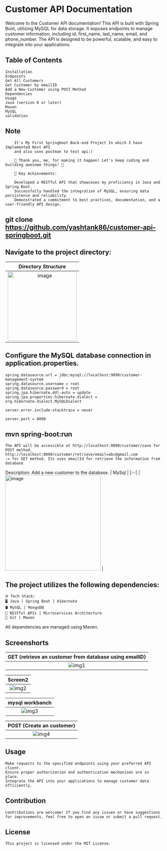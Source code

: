 <h1>Customer API Documentation</h1>
Welcome to the Customer API documentation! This API is built with Spring Boot, utilizing MySQL for data storage. It exposes endpoints to manage customer information, including id, first_name, last_name, email, and phone_number. The API is designed to be powerful, scalable, and easy to integrate into your applications.

## Table of Contents
    Installation
    Endpoints
    Get All Customers
    Get Customer by emailID
    Add a New Customer using POST Method
    Dependencies
    Usage
    Java (version 8 or later)
    Maven
    MySQL
    validation

## Note
        It's My First Springboot Back-end Project In which I have Implemented Rest API
        and also uses postman to test api:)

        🌟 Thank you, me, for making it happen! Let's keep coding and building awesome things! 🚀

        🚀 Key Achievements:

        Developed a RESTful API that showcases my proficiency in Java and Spring Boot.
        Successfully handled the integration of MySQL, ensuring data persistence and reliability.
        Demonstrated a commitment to best practices, documentation, and a user-friendly API design.

## git clone https://github.com/yashtank86/customer-api-springboot.git

## Navigate to the project directory:
| Directory Structure  |
|:-:|
| <img width="220" alt="image" src="https://github.com/yashtank86/custome-api-springboot/assets/52051877/cad2dbab-44d4-434d-8c9b-80b388949e0a"> |




## Configure the MySQL database connection in application.properties.
    spring.datasource.url = jdbc:mysql://localhost:9090/customer-management-system
    spring.datasource.username = root
    spring.datasource.password = root
    spring.jpa.hibernate.ddl-auto = update
    spring.jpa.properties.hibernate.dialect = org.hibernate.dialect.MySQLDialect

    server.error.include-stacktrace = never

    server.port = 8090
    
## mvn spring-boot:run
    The API will be accessible at http://localhost:8090/customer/save for POST method.
    http://localhost:8090/customer/retrieve/email=abc@gmail.com 
    := for GET method. Its uses emailId for retrieve the information from database


Description: Add a new customer to the database.
| MySql |
|:-:|
| <img width="304" alt="image" src="https://github.com/yashtank86/custome-api-springboot/assets/52051877/10547848-937a-4660-a72c-dd534a7e232b"> |


## The project utilizes the following dependencies:
    🌐 Tech Stack:
    🖥️ Java | Spring Boot | Hibernate
    🛢️ MySQL | MongoDB
    🚀 RESTful APIs | Microservices Architecture
    🔧 Git | Maven
  
All dependencies are managed using Maven.

## Screenshorts
| GET {retrieve an customer from database using emailID} |
|:-:|
| ![img1](https://github.com/yashtank86/customer-api-springboot/assets/52051877/fd2e0a4c-d759-4965-a580-50fd239a7050) |


| Screen2 |
|:-:|
| ![img2](https://github.com/yashtank86/customer-api-springboot/assets/52051877/5c6b1272-b20e-4256-b09c-1d4468e11955) |


| mysql workbanch |
|:-:|
| ![img3](https://github.com/yashtank86/customer-api-springboot/assets/52051877/afb011de-9fff-44a0-8f32-1518bcea4da4) |


| POST {Create an customer} |
|:-:|
| ![img4](https://github.com/yashtank86/customer-api-springboot/assets/52051877/731b5a1c-a81f-42d1-a8ae-1f5d3748f604) |


## Usage
    Make requests to the specified endpoints using your preferred API client.
    Ensure proper authorization and authentication mechanisms are in place.
    Integrate the API into your applications to manage customer data efficiently.
## Contribution
    Contributions are welcome! If you find any issues or have suggestions for improvements, feel free to open an issue or submit a pull request.

## License
    This project is licensed under the MIT License.
